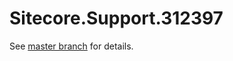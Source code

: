 # Sitecore.Support.312397

See [master branch](https://github.com/sitecoresupport/Sitecore.Support.312397) for details.